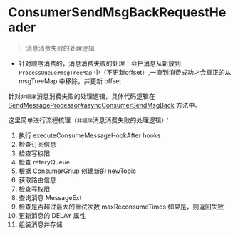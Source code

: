# ConsumerSendMsgBackRequestHeader

> 消息消费失败的处理逻辑

- 针对顺序消费的，消息消费失败的处理：会把消息从新放到 `ProcessQueue#msgTreeMap` 中（不更新offset）,一直到消费成功才会真正的从 msgTreeMap 中移除，并更新 offset

针对`非顺序`消息消费失败的处理逻辑，具体代码逻辑在 [SendMessageProcessor#asyncConsumerSendMsgBack](https://github.com/apache/rocketmq/blob/master/broker/src/main/java/org/apache/rocketmq/broker/processor/SendMessageProcessor.java#L112) 方法中。

这里简单进行流程梳理（`非顺序`消息消费失败的处理逻辑）：

1. 执行 executeConsumeMessageHookAfter hooks
2. 检查订阅信息
3. 检查写权限
4. 检查 reteryQueue
5. 根据 ConsumerGriup 创建新的 newTopic
6. 获取路由信息
7. 检查写权限
8. 查询消息 MessageExt
9. 检查是否超过最大的重试次数 maxReconsumeTimes 如果是，则返回失败
10. 更新消息的 DELAY 属性
11. 组装消息并存储
